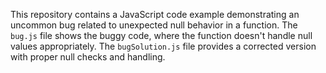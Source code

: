 This repository contains a JavaScript code example demonstrating an uncommon bug related to unexpected null behavior in a function. The `bug.js` file shows the buggy code, where the function doesn't handle null values appropriately. The `bugSolution.js` file provides a corrected version with proper null checks and handling.